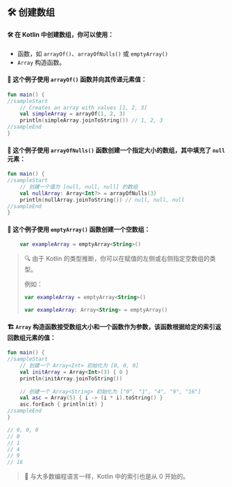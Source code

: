 ## 🛠️ 创建数组

#### 🛠️ 在 Kotlin 中创建数组，你可以使用：
 * 函数，如 `arrayOf()`、`arrayOfNulls()` 或 `emptyArray()`
 * `Array` 构造函数。

#### 🌟 这个例子使用 `arrayOf()` 函数并向其传递元素值：

```kotlin
fun main() {
//sampleStart
    // Creates an array with values [1, 2, 3]
    val simpleArray = arrayOf(1, 2, 3)
    println(simpleArray.joinToString()) // 1, 2, 3
//sampleEnd
}
```


#### 🚀 这个例子使用 `arrayOfNulls()` 函数创建一个指定大小的数组，其中填充了 `null` 元素：

```kotlin
fun main() {
//sampleStart
    // 创建一个值为 [null, null, null] 的数组
    val nullArray: Array<Int?> = arrayOfNulls(3)
    println(nullArray.joinToString()) // null, null, null
//sampleEnd
}
```


#### 🚫 这个例子使用 `emptyArray()` 函数创建一个空数组：

```kotlin
    var exampleArray = emptyArray<String>()
```

> 🔍 由于 Kotlin 的类型推断，你可以在赋值的左侧或右侧指定空数组的类型。
>
> 例如：
> ```Kotlin
> var exampleArray = emptyArray<String>()
>
> var exampleArray: Array<String> = emptyArray()
>```


#### 🏗️ `Array` 构造函数接受数组大小和一个函数作为参数，该函数根据给定的索引返回数组元素的值：

```kotlin
fun main() {
//sampleStart
    // 创建一个 Array<Int> 初始化为 [0, 0, 0]
    val initArray = Array<Int>(3) { 0 }
    println(initArray.joinToString())
    
    // 创建一个 Array<String> 初始化为 ["0", "1", "4", "9", "16"]
    val asc = Array(5) { i -> (i * i).toString() }
    asc.forEach { println(it) }
//sampleEnd
}

// 0, 0, 0
// 0
// 1
// 4
// 9
// 16
```

> 🔢 与大多数编程语言一样，Kotlin 中的索引也是从 0 开始的。
